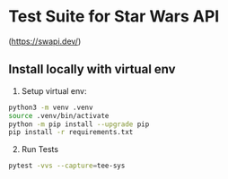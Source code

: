 # Test Suite for Star Wars API 

(https://swapi.dev/)


## Install locally with virtual env

1. Setup virtual env:

  ```sh
  python3 -m venv .venv
  source .venv/bin/activate
  python -m pip install --upgrade pip
  pip install -r requirements.txt
  ```

2. Run Tests

  ```sh
  pytest -vvs --capture=tee-sys
  ```



